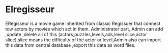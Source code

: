 # Elregisseur
ERegisseur is a movie game inherited from classic Regissuer that connect tow actors by movies which act in them. Administrator part, Admin can add ,update ,delete all of this (actors,puzzles,levels,ads,level slice,actor slice),slice means the difficulty of the actor or level,Admin also can import this data from central database ,export this data as word files.
